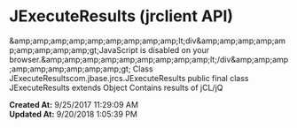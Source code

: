 # JExecuteResults (jrclient API)

&amp;amp;amp;amp;amp;amp;amp;amp;amp;amp;lt;div&amp;amp;amp;amp;amp;amp;amp;amp;amp;amp;gt;JavaScript is disabled on your browser.&amp;amp;amp;amp;amp;amp;amp;amp;amp;amp;lt;/div&amp;amp;amp;amp;amp;amp;amp;amp;amp;amp;gt; Class JExecuteResultscom.jbase.jrcs.JExecuteResults public final class JExecuteResults extends Object Contains results of jCL/jQ  

**Created At:** 9/25/2017 11:29:09 AM  
**Updated At:** 9/20/2018 1:05:39 PM  

